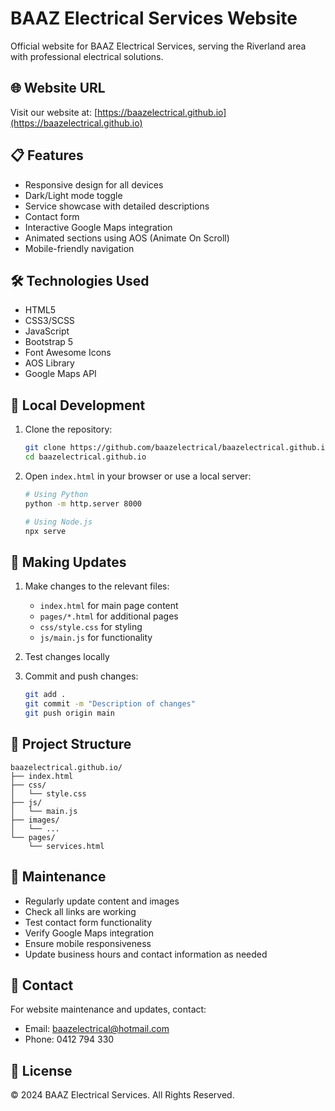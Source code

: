 # BAAZ Electrical Services Website

Official website for BAAZ Electrical Services, serving the Riverland area with professional electrical solutions.

## 🌐 Website URL

Visit our website at: [https://baazelectrical.github.io](https://baazelectrical.github.io)

## 📋 Features

- Responsive design for all devices
- Dark/Light mode toggle
- Service showcase with detailed descriptions
- Contact form
- Interactive Google Maps integration
- Animated sections using AOS (Animate On Scroll)
- Mobile-friendly navigation

## 🛠️ Technologies Used

- HTML5
- CSS3/SCSS
- JavaScript
- Bootstrap 5
- Font Awesome Icons
- AOS Library
- Google Maps API

## 🚀 Local Development

1. Clone the repository:
   ```bash
   git clone https://github.com/baazelectrical/baazelectrical.github.io.git
   cd baazelectrical.github.io
   ```

2. Open `index.html` in your browser or use a local server:
   ```bash
   # Using Python
   python -m http.server 8000
   
   # Using Node.js
   npx serve
   ```

## 📝 Making Updates

1. Make changes to the relevant files:
   - `index.html` for main page content
   - `pages/*.html` for additional pages
   - `css/style.css` for styling
   - `js/main.js` for functionality

2. Test changes locally

3. Commit and push changes:
   ```bash
   git add .
   git commit -m "Description of changes"
   git push origin main
   ```

## 📁 Project Structure

```
baazelectrical.github.io/
├── index.html
├── css/
│   └── style.css
├── js/
│   └── main.js
├── images/
│   └── ...
└── pages/
    └── services.html
```

## 🔄 Maintenance

- Regularly update content and images
- Check all links are working
- Test contact form functionality
- Verify Google Maps integration
- Ensure mobile responsiveness
- Update business hours and contact information as needed

## 📱 Contact

For website maintenance and updates, contact:
- Email: baazelectrical@hotmail.com
- Phone: 0412 794 330

## 📄 License

© 2024 BAAZ Electrical Services. All Rights Reserved. 